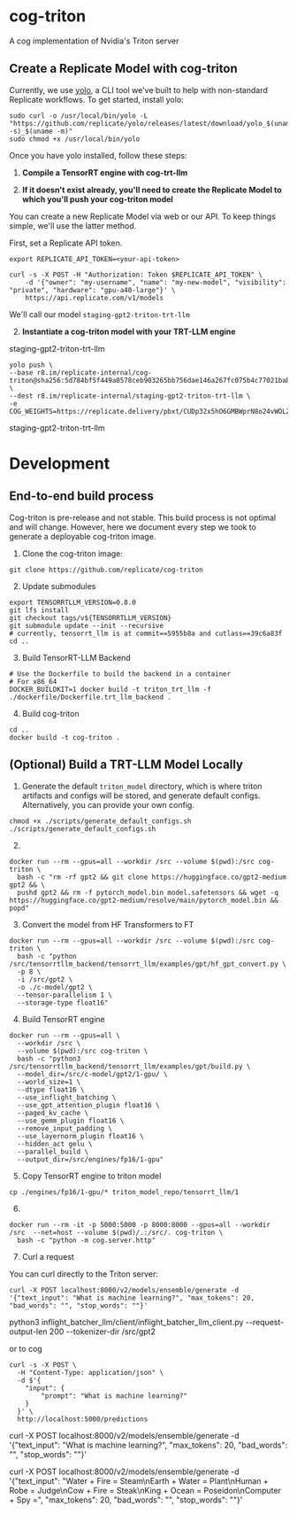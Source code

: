 # cog-triton
A cog implementation of Nvidia's Triton server

## Create a Replicate Model with cog-triton

Currently, we use [yolo](https://github.com/replicate/yolo), a CLI tool we've built to help with non-standard Replicate workflows. To get started, install yolo:

```
sudo curl -o /usr/local/bin/yolo -L "https://github.com/replicate/yolo/releases/latest/download/yolo_$(uname -s)_$(uname -m)"
sudo chmod +x /usr/local/bin/yolo
```

Once you have yolo installed, follow these steps:

1. **Compile a TensorRT engine with cog-trt-llm**

2. **If it doesn't exist already, you'll need to create the Replicate Model to which you'll push your cog-triton model**

You can create a new Replicate Model via web or our API. To keep things simple, we'll use the latter method.

First, set a Replicate API token.

```
export REPLICATE_API_TOKEN=<your-api-token>
```

```
curl -s -X POST -H "Authorization: Token $REPLICATE_API_TOKEN" \
    -d '{"owner": "my-username", "name": "my-new-model", "visibility": "private", "hardware": "gpu-a40-large"}' \
    https://api.replicate.com/v1/models 
```


We'll call our model `staging-gpt2-triton-trt-llm`

2. **Instantiate a cog-triton model with your TRT-LLM engine**

staging-gpt2-triton-trt-llm

```
yolo push \
--base r8.im/replicate-internal/cog-triton@sha256:5d784bf5f449a0578ceb903265bb756dae146a267fc075b4c77021babedc6637 \
--dest r8.im/replicate-internal/staging-gpt2-triton-trt-llm \
-e COG_WEIGHTS=https://replicate.delivery/pbxt/CUDp32x5hO6GMBWprN8o24vWOLZbnYm7AAoRTxLfe0CUfglkA/engine.tar
```


staging-gpt2-triton-trt-llm

# Development

## End-to-end build process 

Cog-triton is pre-release and not stable. This build process is not optimal and will change. However, here we document every step we took to generate a deployable cog-triton image.

1. Clone the cog-triton image:

```
git clone https://github.com/replicate/cog-triton 
```

2. Update submodules
``` 
export TENSORRTLLM_VERSION=0.8.0
git lfs install
git checkout tags/v${TENSORRTLLM_VERSION}
git submodule update --init --recursive
# currently, tensorrt_llm is at commit==5955b8a and cutlass==39c6a83f
cd ..
```

3. Build TensorRT-LLM Backend

```
# Use the Dockerfile to build the backend in a container
# For x86_64
DOCKER_BUILDKIT=1 docker build -t triton_trt_llm -f ./dockerfile/Dockerfile.trt_llm_backend .
```

4. Build cog-triton

```
cd ..
docker build -t cog-triton .
```

## (Optional) Build a TRT-LLM Model Locally

1. Generate the default `triton_model` directory, which is where triton artifacts and configs will be stored, and generate default configs. Alternatively, you can provide your own config.

```
chmod +x ./scripts/generate_default_configs.sh
./scripts/generate_default_configs.sh
```

2. 

```
docker run --rm --gpus=all --workdir /src --volume $(pwd):/src cog-triton \
  bash -c "rm -rf gpt2 && git clone https://huggingface.co/gpt2-medium gpt2 && \
  pushd gpt2 && rm -f pytorch_model.bin model.safetensors && wget -q https://huggingface.co/gpt2-medium/resolve/main/pytorch_model.bin && popd"
```

3. Convert the model from HF Transformers to FT

```
docker run --rm --gpus=all --workdir /src --volume $(pwd):/src cog-triton \
  bash -c "python /src/tensorrtllm_backend/tensorrt_llm/examples/gpt/hf_gpt_convert.py \
  -p 8 \
  -i /src/gpt2 \
  -o ./c-model/gpt2 \
  --tensor-parallelism 1 \
  --storage-type float16"
```

4. Build TensorRT engine

```
docker run --rm --gpus=all \
  --workdir /src \
  --volume $(pwd):/src cog-triton \
  bash -c "python3 /src/tensorrtllm_backend/tensorrt_llm/examples/gpt/build.py \
  --model_dir=/src/c-model/gpt2/1-gpu/ \
  --world_size=1 \
  --dtype float16 \
  --use_inflight_batching \
  --use_gpt_attention_plugin float16 \
  --paged_kv_cache \
  --use_gemm_plugin float16 \
  --remove_input_padding \
  --use_layernorm_plugin float16 \
  --hidden_act gelu \
  --parallel_build \
  --output_dir=/src/engines/fp16/1-gpu"
```

5. Copy TensorRT engine to triton model

```
cp ./engines/fp16/1-gpu/* triton_model_repo/tensorrt_llm/1
```

6. 

```
docker run --rm -it -p 5000:5000 -p 8000:8000 --gpus=all --workdir /src  --net=host --volume $(pwd)/.:/src/. cog-triton \
  bash -c "python -m cog.server.http"
```

7. Curl a request

You can curl directly to the Triton server:
```
curl -X POST localhost:8000/v2/models/ensemble/generate -d '{"text_input": "What is machine learning?", "max_tokens": 20, "bad_words": "", "stop_words": ""}'
```

python3 inflight_batcher_llm/client/inflight_batcher_llm_client.py --request-output-len 200 --tokenizer-dir /src/gpt2 


or to cog

```
curl -s -X POST \
  -H "Content-Type: application/json" \
  -d $'{
    "input": {
        "prompt": "What is machine learning?"
    }
  }' \
  http://localhost:5000/predictions
```


curl -X POST localhost:8000/v2/models/ensemble/generate -d '{"text_input": "What is machine learning?", "max_tokens": 20, "bad_words": "", "stop_words": ""}'

curl -X POST localhost:8000/v2/models/ensemble/generate -d '{"text_input": "Water + Fire = Steam\nEarth + Water = Plant\nHuman + Robe = Judge\nCow + Fire = Steak\nKing + Ocean = Poseidon\nComputer + Spy =", "max_tokens": 20, "bad_words": "", "stop_words": ""}'